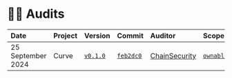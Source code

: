 # 👮‍♀️ Audits

| Date              | Project | Version                                                                  | Commit                                                                                              | Auditor                                        | Scope                                                                                                                               | Links                                                                                                                              |
| :---------------- | :------ | :----------------------------------------------------------------------- | :-------------------------------------------------------------------------------------------------- | :--------------------------------------------- | :---------------------------------------------------------------------------------------------------------------------------------- | :--------------------------------------------------------------------------------------------------------------------------------- |
| 25 September 2024 | Curve   | [`v0.1.0`](https://github.com/pcaversaccio/snekmate/releases/tag/v0.1.0) | [`feb2dc0`](https://github.com/pcaversaccio/snekmate/tree/feb2dc084c7d817b0d93cbd533396881ba24bb30) | [ChainSecurity](https://www.chainsecurity.com) | [`ownable.vy`](https://github.com/pcaversaccio/snekmate/blob/feb2dc084c7d817b0d93cbd533396881ba24bb30/src/snekmate/auth/ownable.vy) | [🔗](https://www.chainsecurity.com/security-audit/curve-fee-splitter), [📄](./ChainSecurity_Curve_Fee_Splitter_September_2024.pdf) |
